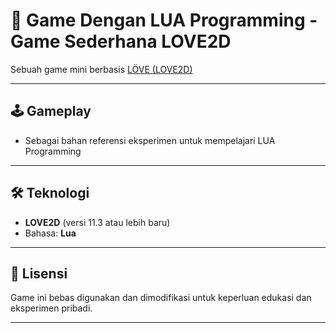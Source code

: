 # 🎯 Game Dengan LUA Programming  - Game Sederhana LOVE2D

Sebuah game mini berbasis [LÖVE (LOVE2D)](https://love2d.org/) 

---

## 🕹️ Gameplay

- Sebagai bahan referensi eksperimen untuk mempelajari LUA Programming

---


## 🛠️ Teknologi

- **LOVE2D** (versi 11.3 atau lebih baru)
- Bahasa: **Lua**

---


## 📄 Lisensi

Game ini bebas digunakan dan dimodifikasi untuk keperluan edukasi dan eksperimen pribadi.

---
